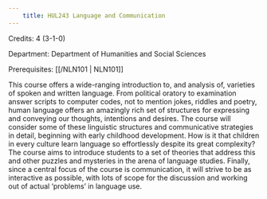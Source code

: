 ```yaml
---
    title: HUL243 Language and Communication
---
```

Credits: 4 (3-1-0)

Department: Department of Humanities and Social Sciences

Prerequisites: [[/NLN101 | NLN101]]

This course offers a wide-ranging introduction to, and analysis of, varieties of spoken and written language. From political oratory to examination answer scripts to computer codes, not to mention jokes, riddles and poetry, human language offers an amazingly rich set of structures for expressing and conveying our thoughts, intentions and desires. The course will consider some of these linguistic structures and communicative strategies in detail, beginning with early childhood development. How is it that children in every culture learn language so effortlessly despite its great complexity? The course aims to introduce students to a set of theories that address this and other puzzles and mysteries in the arena of language studies. Finally, since a central focus of the course is communication, it will strive to be as interactive as possible, with lots of scope for the discussion and working out of actual ‘problems’ in language use.